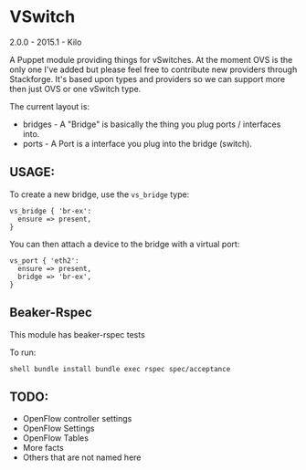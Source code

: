 VSwitch
=======

2.0.0 - 2015.1 - Kilo

A Puppet module providing things for vSwitches. At the moment OVS is the only
one I've added but please feel free to contribute new providers through
Stackforge. It's based upon types and providers so we can support more then just
OVS or one vSwitch type.

The current layout is:

* bridges - A "Bridge" is basically the thing you plug ports / interfaces into.
* ports - A Port is a interface you plug into the bridge (switch).

## USAGE:
To create a new bridge, use the `vs_bridge` type:

```
vs_bridge { 'br-ex':
  ensure => present,
}
```

You can then attach a device to the bridge with a virtual port:
```
vs_port { 'eth2':
  ensure => present,
  bridge => 'br-ex',
}
```

## Beaker-Rspec

This module has beaker-rspec tests

To run:

``shell
bundle install
bundle exec rspec spec/acceptance
``

## TODO:
* OpenFlow controller settings
* OpenFlow Settings
* OpenFlow Tables
* More facts
* Others that are not named here
